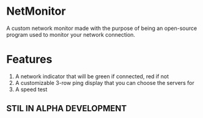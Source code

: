 # NetMonitor
A custom network monitor made with the purpose of being an open-source program used to monitor your network connection.

# Features

1. A network indicator that will be green if connected, red if not
2. A customizable 3-row ping display that you can choose the servers for
3. A speed test

## STIL IN ALPHA DEVELOPMENT ##
